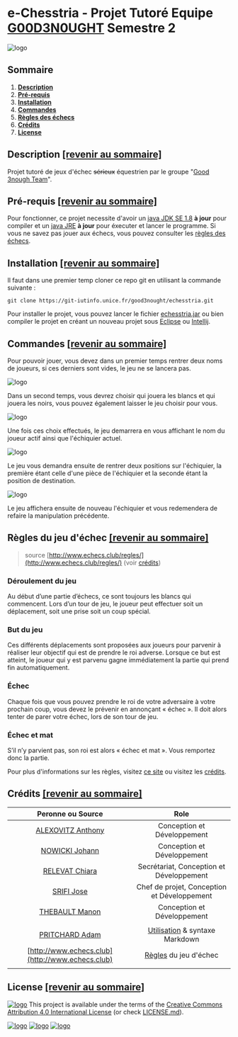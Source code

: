 # e-Chesstria - Projet Tutoré Equipe [G00D3N0UGHT](https://git-iutinfo.unice.fr/good3nought) Semestre 2

![logo](https://git-iutinfo.unice.fr/good3nought/echesstria/raw/master/logo.png "e-Chesstria logo")

## Sommaire

1. **[Description](https://git-iutinfo.unice.fr/good3nought/echesstria#description-revenir-au-sommaire)**
2. **[Pré-requis](https://git-iutinfo.unice.fr/good3nought/echesstria#pr%C3%A9-requis-revenir-au-sommaire)**
3. **[Installation](https://git-iutinfo.unice.fr/good3nought/echesstria#installation-revenir-au-sommaire)**
4. **[Commandes](https://git-iutinfo.unice.fr/good3nought/echesstria#commandes-revenir-au-sommaire)**
6. **[Règles des échecs](https://git-iutinfo.unice.fr/good3nought/echesstria#r%C3%A8gles-du-jeu-d%C3%A9chec-revenir-au-sommaire)**
7. **[Crédits](https://git-iutinfo.unice.fr/good3nought/echesstria#cr%C3%A9dits-revenir-au-sommaire)**
8. **[License](https://git-iutinfo.unice.fr/good3nought/echesstria#license-revenir-au-sommaire)**

## Description [[revenir au sommaire]](https://git-iutinfo.unice.fr/good3nought/echesstria#sommaire)

Projet tutoré de jeux d'échec ~~sérieux~~ équestrien par le groupe "[Good 3nough Team](https://git-iutinfo.unice.fr/good3nought)".

## Pré-requis [[revenir au sommaire]](https://git-iutinfo.unice.fr/good3nought/echesstria#sommaire)

Pour fonctionner, ce projet necessite d'avoir un [java JDK SE 1.8](https://www.oracle.com/technetwork/java/javase/downloads/jdk8-downloads-2133151.html) **à jour** pour compiler et un [java JRE](https://java.com/fr/download/manual.jsp) **à jour** pour éxecuter et lancer le programme. Si vous ne savez pas jouer aux échecs, vous pouvez consulter les [règles des échecs](https://git-iutinfo.unice.fr/good3nought/echesstria#r%C3%A8gles-du-jeu-d%C3%A9chec-revenir-au-sommaire).

## Installation [[revenir au sommaire]](https://git-iutinfo.unice.fr/good3nought/echesstria#sommaire)

Il faut dans une premier temp cloner ce repo git en utilisant la commande suivante :

```
git clone https://git-iutinfo.unice.fr/good3nought/echesstria.git
```

Pour installer le projet, vous pouvez lancer le fichier [echesstria.jar](#) ou bien compiler le projet en créant un nouveau projet sous [Eclipse](https://www.eclipse.org/downloads/) ou [Intellij](https://www.jetbrains.com/idea/download/#section=windows). 

## Commandes [[revenir au sommaire]](https://git-iutinfo.unice.fr/good3nought/echesstria#sommaire)

Pour pouvoir jouer, vous devez dans un premier temps rentrer deux noms de joueurs, si ces derniers sont vides, le jeu ne se lancera pas. 

![logo](https://git-iutinfo.unice.fr/good3nought/echesstria/raw/master/imgs/joueurs.PNG) 

Dans un second temps, vous devrez choisir qui jouera les blancs et qui jouera les noirs, vous pouvez également laisser le jeu choisir pour vous. 

![logo](https://git-iutinfo.unice.fr/good3nought/echesstria/raw/master/imgs/choix-c.PNG) 

Une fois ces choix effectués, le jeu demarrera en vous affichant le nom du joueur actif ainsi que l'échiquier actuel. 

![logo](https://git-iutinfo.unice.fr/good3nought/echesstria/raw/master/imgs/echi1.PNG) 

Le jeu vous demandra ensuite de rentrer deux positions sur l'échiquier, la première étant celle d'une pièce de l'échiquier et la seconde étant la position de destination. 

![logo](https://git-iutinfo.unice.fr/good3nought/echesstria/raw/master/imgs/pos-E.PNG) 

Le jeu affichera ensuite de nouveau l'échiquier et vous redemendera de refaire la manipulation précédente.

## Règles du jeu d'échec [[revenir au sommaire]](https://git-iutinfo.unice.fr/good3nought/echesstria#sommaire)
> source [http://www.echecs.club/regles/](http://www.echecs.club/regles/) (voir [crédits](https://git-iutinfo.unice.fr/good3nought/echesstria#cr%C3%A9dits-revenir-au-sommaire)) 

### Déroulement du jeu

Au début d’une partie d’échecs, ce sont toujours les blancs qui commencent. Lors d’un tour de jeu, le joueur peut effectuer soit un déplacement, soit une prise soit un coup spécial.

### But du jeu

Ces différents déplacements sont proposées aux joueurs pour parvenir à réaliser leur objectif qui est de prendre le roi adverse. Lorsque ce but est atteint, le joueur qui y est parvenu gagne immédiatement la partie qui prend fin automatiquement. 

### Échec

Chaque fois que vous pouvez prendre le roi de votre adversaire à votre prochain coup, vous devez le prévenir en annonçant « échec ». Il doit alors tenter de parer votre échec, lors de son tour de jeu. 

### Échec et mat

S’il n’y parvient pas, son roi est alors « échec et mat ». Vous remportez donc la partie.

Pour plus d'informations sur les règles, visitez [ce site](http://www.echecs.club/regles/) ou visitez les [crédits](https://git-iutinfo.unice.fr/good3nought/echesstria#cr%C3%A9dits-revenir-au-sommaire).

## Crédits [[revenir au sommaire]](https://git-iutinfo.unice.fr/good3nought/echesstria#sommaire)

| Peronne ou Source                                                                | Role                                                                                                    |
| :-------------------------------------------------------------------------------:|:-------------------------------------------------------------------------------------------------------:|
| [ALEXOVITZ Anthony](https://git-iutinfo.unice.fr/aa700867)                       | Conception et Développement                                                                             |
| [NOWICKI Johann](https://git-iutinfo.unice.fr/nj715143)                          | Conception et Développement                                                                             |
| [RELEVAT Chiara](https://git-iutinfo.unice.fr/rc804998)                          | Secrétariat, Conception et Développement                                                                |
| [SRIFI Jose](https://git-iutinfo.unice.fr/sj801446)                              | Chef de projet, Conception et Développement                                                             |
| [THEBAULT Manon](https://git-iutinfo.unice.fr/tm802036)                          | Conception et Développement                                                                             |
|                                                                                                                                                                                            |
| [PRITCHARD Adam](https://github.com/adam-p)                                      | [Utilisation](https://github.com/adam-p/markdown-here/wiki/Markdown-Cheatsheet) & syntaxe Markdown      |
| [http://www.echecs.club](http://www.echecs.club)                                 | [Règles](http://www.echecs.club/regles/) du jeu d'échec                                                 |
|                                                                                                                                                                                            |


## License [[revenir au sommaire]](https://git-iutinfo.unice.fr/good3nought/echesstria#sommaire)

[![logo](https://licensebuttons.net/l/by/4.0/88x31.png)](https://creativecommons.org/licenses/by/4.0/) This project is available under the terms of the [Creative Commons Attribution 4.0 International License](https://creativecommons.org/licenses/by/4.0/) (or check [LICENSE.md](https://git-iutinfo.unice.fr/good3nought/echesstria/blob/master/LICENSE.md)).

[![logo](https://git-iutinfo.unice.fr/good3nought/echesstria/raw/master/imgs/gitalab.PNG)](https://gitlab.com/gitlab-org) [![logo](https://git-iutinfo.unice.fr/good3nought/echesstria/raw/master/imgs/git.PNG)](https://git-scm.com/) [![logo](https://git-iutinfo.unice.fr/good3nought/echesstria/raw/master/imgs/java.PNG)](https://www.java.com/fr/download/)